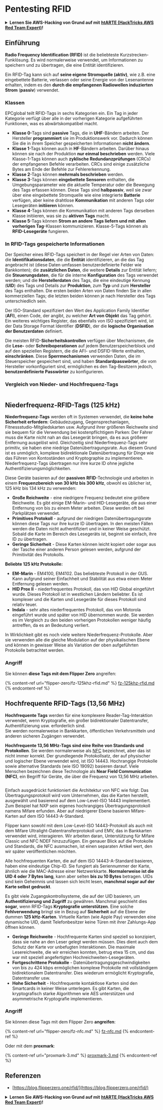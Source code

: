 # Pentesting RFID

<details>

<summary><strong>Lernen Sie AWS-Hacking von Grund auf mit</strong> <a href="https://training.hacktricks.xyz/courses/arte"><strong>htARTE (HackTricks AWS Red Team Expert)</strong></a><strong>!</strong></summary>

* Arbeiten Sie in einem **Cybersecurity-Unternehmen**? Möchten Sie Ihr **Unternehmen in HackTricks bewerben**? Oder möchten Sie Zugriff auf die **neueste Version von PEASS oder HackTricks im PDF-Format** haben? Überprüfen Sie die [**ABONNEMENTPLÄNE**](https://github.com/sponsors/carlospolop)!
* Entdecken Sie [**The PEASS Family**](https://opensea.io/collection/the-peass-family), unsere Sammlung exklusiver [**NFTs**](https://opensea.io/collection/the-peass-family)
* Holen Sie sich das [**offizielle PEASS & HackTricks-Merchandise**](https://peass.creator-spring.com)
* **Treten Sie der** [**💬**](https://emojipedia.org/speech-balloon/) [**Discord-Gruppe**](https://discord.gg/hRep4RUj7f) oder der [**Telegramm-Gruppe**](https://t.me/peass) bei oder **folgen** Sie mir auf **Twitter** 🐦[**@carlospolopm**](https://twitter.com/hacktricks\_live)**.**
* **Teilen Sie Ihre Hacking-Tricks, indem Sie PRs an das** [**hacktricks-Repository**](https://github.com/carlospolop/hacktricks) **und das** [**hacktricks-cloud-Repository**](https://github.com/carlospolop/hacktricks-cloud) **senden**.

</details>

## Einführung

**Radio Frequency Identification (RFID)** ist die beliebteste Kurzstrecken-Funklösung. Es wird normalerweise verwendet, um Informationen zu speichern und zu übertragen, die eine Entität identifizieren.

Ein RFID-Tag kann sich auf **seine eigene Stromquelle (aktiv)**, wie z.B. eine eingebettete Batterie, verlassen oder seine Energie von der Lesenantenne erhalten, indem es den **durch die empfangenen Radiowellen induzierten Strom** (**passiv**) verwendet.

### Klassen

EPCglobal teilt RFID-Tags in sechs Kategorien ein. Ein Tag in jeder Kategorie verfügt über alle in der vorherigen Kategorie aufgeführten Funktionen, was es abwärtskompatibel macht.

* **Klasse 0**-Tags sind **passive** Tags, die in **UHF**-Bändern arbeiten. Der Hersteller **programmiert** sie im Produktionswerk vor. Dadurch können Sie die in ihrem Speicher gespeicherten Informationen **nicht ändern**.
* **Klasse 1**-Tags können auch in **HF**-Bändern arbeiten. Darüber hinaus können sie nach der Produktion **nur einmal beschrieben** werden. Viele Klasse-1-Tags können auch **zyklische Redundanzprüfungen** (CRCs) der empfangenen Befehle verarbeiten. CRCs sind einige zusätzliche Bytes am Ende der Befehle zur Fehlererkennung.
* **Klasse 2**-Tags können **mehrmals beschrieben** werden.
* **Klasse 3**-Tags können **eingebettete Sensoren** enthalten, die Umgebungsparameter wie die aktuelle Temperatur oder die Bewegung des Tags erfassen können. Diese Tags sind **halbpassiv**, weil sie zwar über eine eingebettete Stromquelle wie eine integrierte **Batterie** verfügen, aber keine drahtlose **Kommunikation** mit anderen Tags oder Lesegeräten **initiieren** können.
* **Klasse 4**-Tags können die Kommunikation mit anderen Tags derselben Klasse initiieren, was sie zu **aktiven Tags** macht.
* **Klasse 5**-Tags können **Strom an andere Tags liefern und mit allen vorherigen Tag**-Klassen kommunizieren. Klasse-5-Tags können als **RFID-Lesegeräte** fungieren.

### In RFID-Tags gespeicherte Informationen

Der Speicher eines RFID-Tags speichert in der Regel vier Arten von Daten: die **Identifikationsdaten**, die die **Entität** identifizieren, an die das Tag angebracht ist (diese Daten umfassen benutzerdefinierte Felder wie Bankkonten); die **zusätzlichen Daten**, die weitere **Details** zur Entität liefern; die **Steuerungsdaten**, die für die interne **Konfiguration** des Tags verwendet werden; und die **Herstellerdaten** des Tags, die eine eindeutige Kennung (**UID**) des Tags und Details zur **Produktion**, zum **Typ** und zum **Hersteller** des Tags enthalten. Die ersten beiden Arten von Daten finden Sie in allen kommerziellen Tags; die letzten beiden können je nach Hersteller des Tags unterschiedlich sein.

Der ISO-Standard spezifiziert den Wert des Application Family Identifier (**AFI**), einen Code, der angibt, zu welcher **Art von Objekt** das Tag gehört. Ein weiteres wichtiges Register, das ebenfalls von ISO spezifiziert wird, ist der Data Storage Format Identifier (**DSFID**), der die **logische Organisation der Benutzerdaten** definiert.

Die meisten RFID-**Sicherheitskontrollen** verfügen über Mechanismen, die die **Lese-** oder **Schreiboperationen** auf jedem Benutzerspeicherblock und auf den speziellen Registern, die die AFI- und DSFID-Werte enthalten, **einschränken**. Diese **Sperrmechanismen** verwenden Daten, die im Steuerspeicher gespeichert sind, und haben **Standardpasswörter**, die vom Hersteller vorkonfiguriert sind, ermöglichen es den Tag-Besitzern jedoch, **benutzerdefinierte Passwörter** zu konfigurieren.

### Vergleich von Nieder- und Hochfrequenz-Tags

<figure><img src="../../.gitbook/assets/image (27).png" alt=""><figcaption></figcaption></figure>

## Niederfrequenz-RFID-Tags (125 kHz)

**Niederfrequenz-Tags** werden oft in Systemen verwendet, die **keine hohe Sicherheit erfordern**: Gebäudezugang, Gegensprechanlagen, Fitnessstudio-Mitgliedskarten usw. Aufgrund ihrer größeren Reichweite sind sie bequem für die Verwendung bei kostenpflichtigem Parken: Der Fahrer muss die Karte nicht nah an das Lesegerät bringen, da es aus größerer Entfernung ausgelöst wird. Gleichzeitig sind Niederfrequenz-Tags sehr primitiv, sie haben eine niedrige Datenübertragungsrate. Aus diesem Grund ist es unmöglich, komplexe bidirektionale Datenübertragung für Dinge wie das Führen von Kontoständen und Kryptographie zu implementieren. Niederfrequenz-Tags übertragen nur ihre kurze ID ohne jegliche Authentifizierungsmöglichkeiten.

Diese Geräte basieren auf der **passiven** **RFID**-Technologie und arbeiten in einem **Frequenzbereich von 30 kHz bis 300 kHz**, obwohl es üblicher ist, 125 kHz bis 134 kHz zu verwenden:

* **Große Reichweite** - eine niedrigere Frequenz bedeutet eine größere Reichweite. Es gibt einige EM-Marin- und HID-Lesegeräte, die aus einer Entfernung von bis zu einem Meter arbeiten. Diese werden oft bei Parkplätzen verwendet.
* **Primitives Protokoll** - aufgrund der niedrigen Datenübertragungsrate können diese Tags nur ihre kurze ID übertragen. In den meisten Fällen werden die Daten nicht authentifiziert und in keiner Weise geschützt. Sobald die Karte im Bereich des Lesegeräts ist, beginnt sie einfach, ihre ID zu übertragen.
* **Geringe Sicherheit** - Diese Karten können leicht kopiert oder sogar aus der Tasche einer anderen Person gelesen werden, aufgrund der Primitivität des Protokolls.

**Beliebte 125 kHz Protokolle:**

* **EM-Marin** - EM4100, EM4102. Das beliebteste Protokoll in der GUS. Kann aufgrund seiner Einfachheit und Stabilität aus etwa einem Meter Entfernung gelesen werden.
* **HID Prox II** - niederfrequentes Protokoll, das von HID Global eingeführt wurde. Dieses Protokoll ist in westlichen Ländern beliebter. Es ist komplexer und die Karten und Lesegeräte für dieses Protokoll sind relativ teuer.
* **Indala** - sehr altes niederfrequentes Protokoll, das von Motorola eingeführt wurde und später von HID übernommen wurde. Sie werden es im Vergleich zu den beiden vorherigen Protokollen weniger häufig antreffen, da es an Bedeutung verliert.

In Wirklichkeit gibt es noch viele weitere Niederfrequenz-Protokolle. Aber sie verwenden alle die gleiche Modulation auf der physikalischen Ebene und können in gewisser Weise als Variation der oben aufgeführten Protokolle betrachtet werden.

### Angriff

Sie können **diese Tags mit dem Flipper Zero** angreifen:

{% content-ref url="flipper-zero/fz-125khz-rfid.md" %}
[fz-125khz-rfid.md](flipper-zero/fz-125khz-rfid.md)
{% endcontent-ref %}

## Hochfrequente RFID-Tags (13,56 MHz)

**Hochfrequente Tags** werden für eine komplexere Reader-Tag-Interaktion verwendet, wenn Kryptografie, ein großer bidirektionaler Datentransfer, Authentifizierung usw. erforderlich sind.\
Sie werden normalerweise in Bankkarten, öffentlichen Verkehrsmitteln und anderen sicheren Zugängen verwendet.

**Hochfrequente 13,56 MHz-Tags sind eine Reihe von Standards und Protokollen**. Sie werden normalerweise als [NFC](https://nfc-forum.org/what-is-nfc/about-the-technology/) bezeichnet, aber das ist nicht immer korrekt. Der grundlegende Protokollsatz, der auf physischer und logischer Ebene verwendet wird, ist ISO 14443. Hochrangige Protokolle sowie alternative Standards (wie ISO 19092) basieren darauf. Viele Menschen bezeichnen diese Technologie als **Near Field Communication (NFC)**, ein Begriff für Geräte, die über die Frequenz von 13,56 MHz arbeiten.

<figure><img src="../../.gitbook/assets/image (22).png" alt=""><figcaption></figcaption></figure>

Einfach ausgedrückt funktioniert die Architektur von NFC wie folgt: Das Übertragungsprotokoll wird vom Unternehmen, das die Karten herstellt, ausgewählt und basierend auf dem Low-Level-ISO 14443 implementiert. Zum Beispiel hat NXP sein eigenes hochrangiges Übertragungsprotokoll namens Mifare erfunden. Aber auf niedrigerer Ebene basieren Mifare-Karten auf dem ISO 14443-A-Standard.

Flipper kann sowohl mit dem Low-Level-ISO 14443-Protokoll als auch mit dem Mifare Ultralight-Datentransferprotokoll und EMV, das in Bankkarten verwendet wird, interagieren. Wir arbeiten daran, Unterstützung für Mifare Classic und NFC NDEF hinzuzufügen. Ein genauer Blick auf die Protokolle und Standards, die NFC ausmachen, ist einen separaten Artikel wert, den wir später veröffentlichen möchten.

Alle hochfrequenten Karten, die auf dem ISO 14443-A-Standard basieren, haben eine eindeutige Chip-ID. Sie fungiert als Seriennummer der Karte, ähnlich wie die MAC-Adresse einer Netzwerkkarte. **Normalerweise ist die UID 4 oder 7 Bytes lang**, kann aber selten **bis zu 10 Bytes** betragen. UIDs sind kein Geheimnis und lassen sich leicht lesen, **manchmal sogar auf der Karte selbst gedruckt**.

Es gibt viele Zugangskontrollsysteme, die auf der UID basieren, um **Authentifizierung und Zugriff** zu gewähren. Manchmal geschieht dies **sogar**, wenn RFID-Tags **Kryptografie unterstützen**. Eine solche **Fehlverwendung** bringt sie in Bezug auf **Sicherheit** auf die Ebene der dummen **125 kHz-Karten**. Virtuelle Karten (wie Apple Pay) verwenden eine dynamische UID, damit Telefonbesitzer keine Türen mit ihrer Zahlungs-App öffnen können.

* **Geringe Reichweite** - Hochfrequente Karten sind speziell so konzipiert, dass sie nahe an den Leser gelegt werden müssen. Dies dient auch dem Schutz der Karte vor unbefugten Interaktionen. Die maximale Lesereichweite, die wir erreichen konnten, betrug etwa 15 cm, und das war mit speziell angefertigten Hochreichweiten-Lesegeräten.
* **Fortgeschrittene Protokolle** - Datenübertragungsgeschwindigkeiten von bis zu 424 kbps ermöglichen komplexe Protokolle mit vollständigem bidirektionalem Datentransfer. Dies wiederum ermöglicht Kryptografie, Datentransfer usw.
* **Hohe Sicherheit** - Hochfrequente kontaktlose Karten sind den Smartcards in keiner Weise unterlegen. Es gibt Karten, die kryptografisch starke Algorithmen wie AES unterstützen und asymmetrische Kryptografie implementieren.

### Angriff

Sie können diese Tags mit dem Flipper Zero **angreifen**:

{% content-ref url="flipper-zero/fz-nfc.md" %}
[fz-nfc.md](flipper-zero/fz-nfc.md)
{% endcontent-ref %}

Oder mit dem **proxmark**:

{% content-ref url="proxmark-3.md" %}
[proxmark-3.md](proxmark-3.md)
{% endcontent-ref %}

## Referenzen

* [https://blog.flipperzero.one/rfid/](https://blog.flipperzero.one/rfid/)

<details>

<summary><strong>Lernen Sie AWS-Hacking von Grund auf mit</strong> <a href="https://training.hacktricks.xyz/courses/arte"><strong>htARTE (HackTricks AWS Red Team Expert)</strong></a><strong>!</strong></summary>

* Arbeiten Sie in einem **Cybersecurity-Unternehmen**? Möchten Sie Ihr **Unternehmen in HackTricks bewerben**? Oder möchten Sie Zugriff auf die **neueste Version des PEASS oder HackTricks als PDF herunterladen**? Überprüfen Sie die [**ABONNEMENTPLÄNE**](https://github.com/sponsors/carlospolop)!
* Entdecken Sie [**The PEASS Family**](https://opensea.io/collection/the-peass-family), unsere Sammlung exklusiver [**NFTs**](https://opensea.io/collection/the-peass-family)
* Holen Sie sich das [**offizielle PEASS & HackTricks-Merchandise**](https://peass.creator-spring.com)
* **Treten Sie der** [**💬**](https://emojipedia.org/speech-balloon/) [**Discord-Gruppe**](https://discord.gg/hRep4RUj7f) oder der [**Telegramm-Gruppe**](https://t.me/peass) bei oder folgen Sie mir auf **Twitter** 🐦[**@carlospolopm**](https://twitter.com/hacktricks\_live)**.**
* **Teilen Sie Ihre Hacking-Tricks, indem Sie PRs an das** [**hacktricks-Repo**](https://github.com/carlospolop/hacktricks) **und das** [**hacktricks-cloud-Repo**](https://github.com/carlospolop/hacktricks-cloud) **senden**.

</details>
